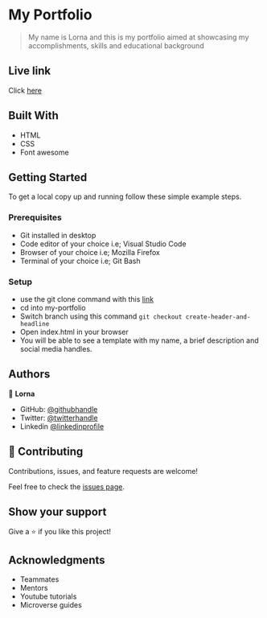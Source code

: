 [](https://img.shields.io/badge/Microverse-blueviolet)

# My Portfolio

> My name is Lorna and this is my portfolio aimed at showcasing my accomplishments, skills and educational background

## Live link
Click [here](https://lornakaboro.github.io/my-portfolio/)

## Built With

- HTML
- CSS
- Font awesome

## Getting Started

To get a local copy up and running follow these simple example steps.

### Prerequisites

- Git installed in desktop
- Code editor of your choice i.e; Visual Studio Code
- Browser of your choice i.e; Mozilla Firefox
- Terminal of your choice i.e; Git Bash

### Setup

- use the git clone command with this [link](git@github.com:Lornakaboro/my-portfolio.git)
- cd into my-portfolio
- Switch branch using this command `git checkout create-header-and-headline`
- Open index.html in your browser
- You will be able to see a template with my name, a brief description and social media handles.

## Authors

👤 **Lorna**

- GitHub: [@githubhandle](https://github.com/Lornakaboro)
- Twitter: [@twitterhandle](https://twitter.com/KaboroLorna)
- Linkedin [@linkedinprofile](https://www.linkedin.com/in/lorna-kaboro-23620b242/)

## 🤝 Contributing

Contributions, issues, and feature requests are welcome!

Feel free to check the [issues page](../../issues/).

## Show your support

Give a ⭐️ if you like this project!

## Acknowledgments

- Teammates
- Mentors
- Youtube tutorials
- Microverse guides
